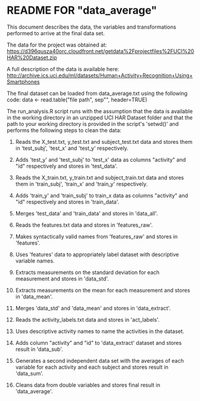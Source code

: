 README FOR "data_average"
========================================================
This document describes the data, the variables and transformations performed to arrive at the final data set. 

The data for the project was obtained at:
https://d396qusza40orc.cloudfront.net/getdata%2Fprojectfiles%2FUCI%20HAR%20Dataset.zip 

A full description of the data is available here:
http://archive.ics.uci.edu/ml/datasets/Human+Activity+Recognition+Using+Smartphones 

The final dataset can be loaded from data_average.txt using the following code:
data <- read.table("file path", sep"", header=TRUE)

The run_analysis.R script runs with the assumption that the data is available in the working directory in an unzipped UCI HAR Dataset folder and that the path to your working directory is provided in the script's 'setwd()' and performs the following steps to clean the data:

01. Reads the X_test.txt, y_test.txt and subject_test.txt data and stores them in 'test_subj', 'test_x' and 'test_y' respectively. 
02. Adds 'test_y' and 'test_subj' to 'test_x' data as columns "activity" and "id" respectively and stores in 'test_data'.
03. Reads the X_train.txt, y_train.txt and subject_train.txt data and stores them in 'train_subj', 'train_x' and 'train_y' respectively. 
04. Adds 'train_y' and 'train_subj' to train_x data as columns "activity" and "id" respectively and stores in 'train_data'.
05. Merges 'test_data' and 'train_data' and stores in 'data_all'. 

06. Reads the features.txt data and stores in 'features_raw'.
07. Makes syntactically valid names from 'features_raw' and stores in 'features'.
08. Uses 'features' data to appropriately label dataset with descriptive variable names.
09. Extracts measurements on the standard deviation for each measurement and stores in 'data_std'.
10. Extracts measurements on the mean for each measurement and stores in 'data_mean'.

11. Merges 'data_std' and 'data_mean' and stores in 'data_extract'.
12. Reads the activity_labels.txt data and stores in 'act_labels'.
13. Uses descriptive activity names to name the activities in the dataset.
14. Adds column "activity" and "id" to 'data_extract' dataset and stores result in 'data_sub'.
15. Generates a second independent data set with the averages of each variable for each activity and each subject and stores result in 'data_sum'.

16. Cleans data from double variables and stores final result in 'data_average'.




